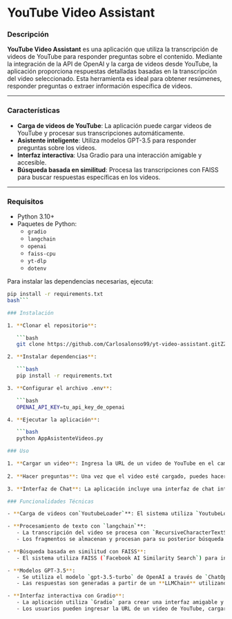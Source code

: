 # YouTube Video Assistant

### Descripción

**YouTube Video Assistant** es una aplicación que utiliza la transcripción de videos de YouTube para responder preguntas sobre el contenido. Mediante la integración de la API de OpenAI y la carga de videos desde YouTube, la aplicación proporciona respuestas detalladas basadas en la transcripción del video seleccionado. Esta herramienta es ideal para obtener resúmenes, responder preguntas o extraer información específica de videos.

---

### Características

- **Carga de videos de YouTube**: La aplicación puede cargar videos de YouTube y procesar sus transcripciones automáticamente.
- **Asistente inteligente**: Utiliza modelos GPT-3.5 para responder preguntas sobre los videos.
- **Interfaz interactiva**: Usa Gradio para una interacción amigable y accesible.
- **Búsqueda basada en similitud**: Procesa las transcripciones con FAISS para buscar respuestas específicas en los videos.

---

### Requisitos

- Python 3.10+
- Paquetes de Python:
  - `gradio`
  - `langchain`
  - `openai`
  - `faiss-cpu`
  - `yt-dlp`
  - `dotenv`

Para instalar las dependencias necesarias, ejecuta:

```bash
pip install -r requirements.txt
bash```

### Instalación

1. **Clonar el repositorio**:

   ```bash
   git clone https://github.com/Carlosalonso99/yt-video-assistant.gitZZ

2. **Instalar dependencias**:

   ```bash
   pip install -r requirements.txt

3. **Configurar el archivo .env**:

   ```bash
   OPENAI_API_KEY=tu_api_key_de_openai

4. **Ejecutar la aplicación**:

   ```bash
   python AppAsistenteVideos.py

### Uso

1. **Cargar un video**: Ingresa la URL de un video de YouTube en el campo de entrada y presiona "Cargar Video".
   
2. **Hacer preguntas**: Una vez que el video esté cargado, puedes hacer preguntas sobre el contenido del video. El asistente utilizará la transcripción del video para proporcionar respuestas detalladas.

3. **Interfaz de Chat**: La aplicación incluye una interfaz de chat interactiva donde puedes conversar con el asistente.

### Funcionalidades Técnicas

- **Carga de videos con`YoutubeLoader`**: El sistema utiliza `YoutubeLoader` de `langchain_community` para obtener la transcripción del video y metadatos adicionales, admitiendo varios idiomas (español e inglés).

- **Procesamiento de texto con `langchain`**: 
   - La transcripción del video se procesa con `RecursiveCharacterTextSplitter` para dividir el contenido en fragmentos manejables de texto, con un tamaño de 1000 caracteres y un solapamiento de 100.
   - Los fragmentos se almacenan y procesan para su posterior búsqueda.

- **Búsqueda basada en similitud con FAISS**: 
   - El sistema utiliza FAISS (`Facebook AI Similarity Search`) para indexar los fragmentos de transcripción y realizar búsquedas rápidas y precisas basadas en similitud de contenido cuando se hacen preguntas sobre el video.

- **Modelos GPT-3.5**:
   - Se utiliza el modelo `gpt-3.5-turbo` de OpenAI a través de `ChatOpenAI` para generar respuestas basadas en las transcripciones.
   - Las respuestas son generadas a partir de un **LLMChain** utilizando plantillas de mensajes del sistema y del usuario, proporcionadas por `ChatPromptTemplate`, con instrucciones detalladas para responder preguntas de manera estructurada y coherente.

- **Interfaz interactiva con Gradio**:
   - La aplicación utiliza `Gradio` para crear una interfaz amigable y accesible para los usuarios.
   - Los usuarios pueden ingresar la URL de un video de YouTube, cargar su transcripción y luego hacer preguntas relacionadas con el contenido del video a través de un chatbot interactivo.










